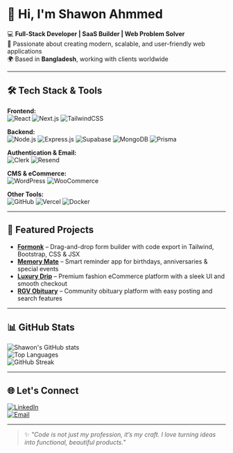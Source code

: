 # 👋 Hi, I'm Shawon Ahmmed

💻 **Full-Stack Developer | SaaS Builder | Web Problem Solver**  
🚀 Passionate about creating modern, scalable, and user-friendly web applications  
🌍 Based in **Bangladesh**, working with clients worldwide  

---

## 🛠 Tech Stack & Tools

**Frontend:**  
![React](https://img.shields.io/badge/-React-61DAFB?style=flat&logo=react&logoColor=000) 
![Next.js](https://img.shields.io/badge/-Next.js-000000?style=flat&logo=next.js&logoColor=fff) 
![TailwindCSS](https://img.shields.io/badge/-TailwindCSS-38B2AC?style=flat&logo=tailwind-css&logoColor=fff) 

**Backend:**  
![Node.js](https://img.shields.io/badge/-Node.js-339933?style=flat&logo=node.js&logoColor=fff) 
![Express.js](https://img.shields.io/badge/-Express.js-000000?style=flat&logo=express&logoColor=fff) 
![Supabase](https://img.shields.io/badge/-Supabase-3ECF8E?style=flat&logo=supabase&logoColor=fff) 
![MongoDB](https://img.shields.io/badge/-MongoDB-47A248?style=flat&logo=mongodb&logoColor=fff) 
![Prisma](https://img.shields.io/badge/-Prisma-2D3748?style=flat&logo=prisma&logoColor=fff) 

**Authentication & Email:**  
![Clerk](https://img.shields.io/badge/-Clerk-6C47FF?style=flat&logo=clerk&logoColor=fff) 
![Resend](https://img.shields.io/badge/-Resend-000000?style=flat&logo=resend&logoColor=fff) 

**CMS & eCommerce:**  
![WordPress](https://img.shields.io/badge/-WordPress-21759B?style=flat&logo=wordpress&logoColor=fff) 
![WooCommerce](https://img.shields.io/badge/-WooCommerce-96588A?style=flat&logo=woocommerce&logoColor=fff) 

**Other Tools:**  
![GitHub](https://img.shields.io/badge/-GitHub-181717?style=flat&logo=github) 
![Vercel](https://img.shields.io/badge/-Vercel-000000?style=flat&logo=vercel&logoColor=fff) 
![Docker](https://img.shields.io/badge/-Docker-2496ED?style=flat&logo=docker&logoColor=fff)

---

## 🚀 Featured Projects

- **[Formonk](https://formonk.vercel.app/)** – Drag-and-drop form builder with code export in Tailwind, Bootstrap, CSS & JSX  
- **[Memory Mate](https://mate.fabbythemes.com/)** – Smart reminder app for birthdays, anniversaries & special events  
- **[Luxury Drip](https://luxury-drip.it/)** – Premium fashion eCommerce platform with a sleek UI and smooth checkout  
- **[RGV Obituary](https://rgv-obituary.vercel.app/)** – Community obituary platform with easy posting and search features  

---

## 📊 GitHub Stats

![Shawon's GitHub stats](https://github-readme-stats.vercel.app/api?username=shawon111&count_private=true&show_icons=true&theme=tokyonight)  
![Top Languages](https://github-readme-stats.vercel.app/api/top-langs/?username=shawon111&layout=compact&theme=tokyonight)  
![GitHub Streak](https://streak-stats.demolab.com?user=shawon111&theme=tokyonight&hide_border=true)

---

## 🌐 Let's Connect

[![LinkedIn](https://img.shields.io/badge/-LinkedIn-blue?style=flat&logo=linkedin&logoColor=fff)](https://linkedin.com/in/YOURUSERNAME)  
[![Email](https://img.shields.io/badge/-Email-D14836?style=flat&logo=gmail&logoColor=fff)](mailto:shawonahmmed19@gmail.com)  

---

> ✨ _"Code is not just my profession, it’s my craft. I love turning ideas into functional, beautiful products."_  
